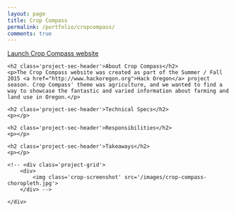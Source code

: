 ```yaml
---
layout: page
title: Crop Compass
permalink: /portfolio/cropcompass/
comments: true
---
```


<div class='add-pad'>
	<p><a class='res-link' href='http://beta.cropcompass.org/' target='blank'>Launch Crop Compass website</a></p>

	<h2 class='project-sec-header'>About Crop Compass</h2>
	<p>The Crop Compass website was created as part of the Summer / Fall 2015 <a href="http://www.hackoregon.org">Hack Oregon</a> project season. Crop Compass' theme was agriculture, and we wanted to find a way to showcase the fantastic and varied information about farming and land use in Oregon.</p>

	<h2 class='project-sec-header'>Technical Specs</h2>
	<p></p>

	<h2 class='project-sec-header'>Responsibilities</h2>
	<p></p>

	<h2 class='project-sec-header'>Takeaways</h2>
	<p></p>

	<!-- <div class='project-grid'>
		<div>
			<img class='crop-screenshot' src='/images/crop-compass-choropleth.jpg'>
		</div> -->
<!-- 		<div>
			<img class='crop-screenshot' src='/images/cc-topcomm-acres.jpg'>
		</div> -->
	</div>